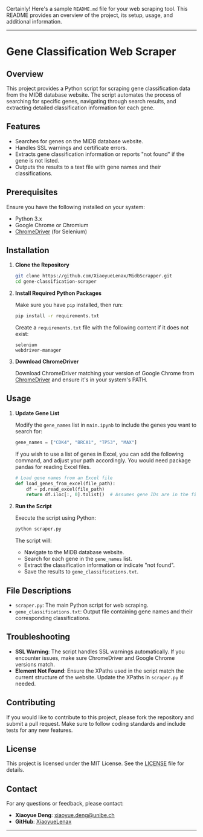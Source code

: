 Certainly! Here's a sample `README.md` file for your web scraping tool. This README provides an overview of the project, its setup, usage, and additional information.

---

# Gene Classification Web Scraper

## Overview

This project provides a Python script for scraping gene classification data from the MIDB database website. The script automates the process of searching for specific genes, navigating through search results, and extracting detailed classification information for each gene.

## Features

- Searches for genes on the MIDB database website.
- Handles SSL warnings and certificate errors.
- Extracts gene classification information or reports "not found" if the gene is not listed.
- Outputs the results to a text file with gene names and their classifications.

## Prerequisites

Ensure you have the following installed on your system:

- Python 3.x
- Google Chrome or Chromium
- [ChromeDriver](https://sites.google.com/chromium.org/driver/) (for Selenium)

## Installation

1. **Clone the Repository**

   ```bash
   git clone https://github.com/XiaoyueLenax/MidbScrapper.git
   cd gene-classification-scraper
   ```

2. **Install Required Python Packages**

   Make sure you have `pip` installed, then run:

   ```bash
   pip install -r requirements.txt
   ```

   Create a `requirements.txt` file with the following content if it does not exist:

   ```
   selenium
   webdriver-manager
   ```

3. **Download ChromeDriver**

   Download ChromeDriver matching your version of Google Chrome from [ChromeDriver](https://sites.google.com/chromium.org/driver/) and ensure it's in your system's PATH.

## Usage

1. **Update Gene List**

   Modify the `gene_names` list in `main.ipynb` to include the genes you want to search for:

   ```python
   gene_names = ["CDK4", "BRCA1", "TP53", "MAX"]
   ```

   If you wish to use a list of genes in Excel, you can add the following command, and adjust your path accordingly.
   You would need package pandas for reading Excel files.

   ```python
   # Load gene names from an Excel file
   def load_genes_from_excel(file_path):
       df = pd.read_excel(file_path)
       return df.iloc[:, 0].tolist()  # Assumes gene IDs are in the first column
   ```

3. **Run the Script**

   Execute the script using Python:

   ```bash
   python scraper.py
   ```

   The script will:

   - Navigate to the MIDB database website.
   - Search for each gene in the `gene_names` list.
   - Extract the classification information or indicate "not found".
   - Save the results to `gene_classifications.txt`.

## File Descriptions

- `scraper.py`: The main Python script for web scraping.
- `gene_classifications.txt`: Output file containing gene names and their corresponding classifications.

## Troubleshooting

- **SSL Warning**: The script handles SSL warnings automatically. If you encounter issues, make sure ChromeDriver and Google Chrome versions match.
- **Element Not Found**: Ensure the XPaths used in the script match the current structure of the website. Update the XPaths in `scraper.py` if needed.

## Contributing

If you would like to contribute to this project, please fork the repository and submit a pull request. Make sure to follow coding standards and include tests for any new features.

## License

This project is licensed under the MIT License. See the [LICENSE](LICENSE) file for details.

## Contact

For any questions or feedback, please contact:

- **Xiaoyue Deng**: [xiaoyue.deng@unibe.ch](xiaoyue.deng@unibe.ch)
- **GitHub**: [XiaoyueLenax](https://github.com/XiaoyueLenax)

---
